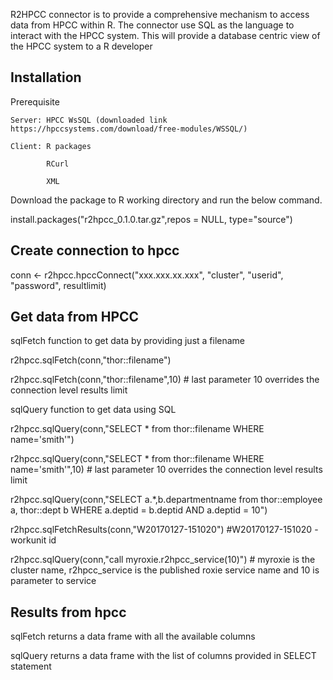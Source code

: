 R2HPCC connector is to provide a comprehensive mechanism to access data from HPCC within R. The connector use SQL as the language to interact with the HPCC system. This will provide a database centric view of the HPCC system to a R developer

Installation
------------
Prerequisite

	Server: HPCC WsSQL (downloaded link https://hpccsystems.com/download/free-modules/WSSQL/)
	
	Client: R packages
	
			RCurl
			
			XML
		
Download the package to  R working directory and run the below command.		

install.packages("r2hpcc_0.1.0.tar.gz",repos = NULL, type="source")

Create connection to hpcc
--------------------------
conn <- r2hpcc.hpccConnect("xxx.xxx.xx.xxx", "cluster", "userid", "password", resultlimit)

Get data from HPCC
----------------
sqlFetch function to get data by providing just a filename

r2hpcc.sqlFetch(conn,"thor::filename")

r2hpcc.sqlFetch(conn,"thor::filename",10) # last parameter 10 overrides the connection level results limit

sqlQuery function to get data using SQL

r2hpcc.sqlQuery(conn,"SELECT * from thor::filename WHERE name='smith'")

r2hpcc.sqlQuery(conn,"SELECT * from thor::filename WHERE name='smith'",10) # last parameter 10 overrides the connection level results limit

r2hpcc.sqlQuery(conn,"SELECT a.*,b.departmentname from thor::employee a, thor::dept b WHERE a.deptid = b.deptid AND a.deptid = 10")

r2hpcc.sqlFetchResults(conn,"W20170127-151020") #W20170127-151020 - workunit id

r2hpcc.sqlQuery(conn,"call myroxie.r2hpcc_service(10)") # myroxie is the cluster name, r2hpcc_service is the published roxie service name and 10 is parameter to service


Results from hpcc
-----------------
sqlFetch returns a data frame with all the available columns

sqlQuery returns a data frame with the list of columns provided in SELECT statement